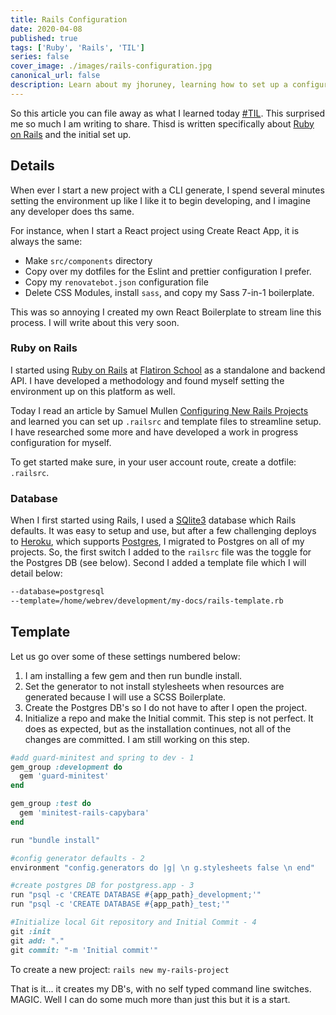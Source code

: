 ```yaml
---
title: Rails Configuration
date: 2020-04-08
published: true
tags: ['Ruby', 'Rails', 'TIL']
series: false
cover_image: ./images/rails-configuration.jpg
canonical_url: false
description: Learn about my jhoruney, learning how to set up a configuration file to streamline creating new Rails project.
---
```

So this article you can file away as what I learned today [#TIL](https://twitter.com/hashtag/TIL?src=hashtag_click). This surprised me so much I am writing to share. Thisd is written specifically about [Ruby on Rails]() and the initial set up.

## Details
When ever I start a new project with a CLI generate, I spend several minutes setting the environment up like I like it to begin developing, and I imagine any developer does ths same.

For instance, when I start a React project using Create React App, it is always the same:
- Make `src/components` directory
- Copy over my dotfiles for the Eslint and prettier configuration I prefer.
- Copy my `renovatebot.json` configuration file
- Delete CSS Modules, install `sass`, and copy my Sass 7-in-1 boilerplate.

This was so annoying I created my own React Boilerplate to stream line this process. I will write about this very soon.

### Ruby on Rails
I started using [Ruby on Rails]() at [Flatiron School]() as a standalone and backend API. I have developed a methodology and found myself setting the environment up on this platform as well.

Today I read an article by Samuel Mullen [Configuring New Rails Projects](https://samuelmullen.com/articles/configuring_new_rails_projects_with_railsrc_and_templates/) and learned you can set up `.railsrc` and template files to streamline setup. I have researched some more and have developed a work in progress configuration for myself.

To get started make sure, in your user account route, create a dotfile: `.railsrc`.

### Database
When I first started using Rails, I used a [SQlite3]() database which Rails defaults. It was easy to setup and use, but after a few challenging deploys to [Heroku](), which supports [Postgres](), I migrated to Postgres on all of my projects. So, the first switch I added to the `railsrc` file was the toggle for the Postgres DB (see below). Second I added a template file which I will detail below:

```bash
--database=postgresql
--template=/home/webrev/development/my-docs/rails-template.rb
```

## Template
Let us go over some of these settings numbered below:
1. I am installing a few gem and then run bundle install.
2. Set the generator to not install stylesheets when resources are generated because I will use a SCSS Boilerplate.
3. Create the Postgres DB's so I do not have to after I open the project.
4. Initialize a repo and make the Initial commit. This step is not perfect. It does as expected, but as the installation continues, not all of the changes are committed. I am still working on this step.

```ruby
#add guard-minitest and spring to dev - 1
gem_group :development do
  gem 'guard-minitest'
end

gem_group :test do
  gem 'minitest-rails-capybara'
end

run "bundle install"

#config generator defaults - 2
environment "config.generators do |g| \n g.stylesheets false \n end"

#create postgres DB for postgress.app - 3
run "psql -c 'CREATE DATABASE #{app_path}_development;'"
run "psql -c 'CREATE DATABASE #{app_path}_test;'"

#Initialize local Git repository and Initial Commit - 4
git :init
git add: "."
git commit: "-m 'Initial commit'"
```
To create a new project:
`rails new my-rails-project`

That is it... it creates my DB's, with no self typed command line switches. MAGIC. Well I can do some much more than just this but it is a start.

